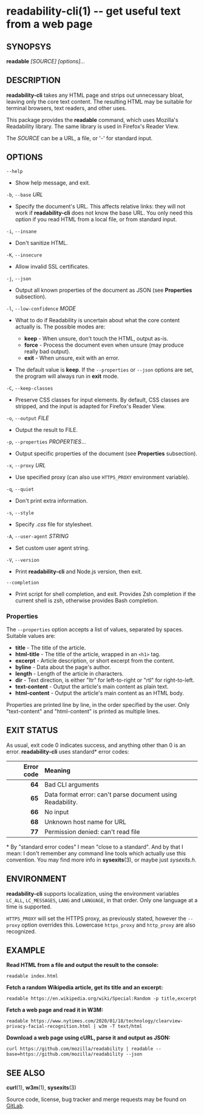 # readability-cli(1) -- get useful text from a web page

## SYNOPSYS

**readable** *[SOURCE]* *[options]...*

## DESCRIPTION

**readability-cli** takes any HTML page and strips out unnecessary bloat, leaving only the core text content. The resulting HTML may be suitable for terminal browsers, text readers, and other uses.

This package provides the **readable** command, which uses Mozilla's Readability library. The same library is used in Firefox's Reader View.

The *SOURCE* can be a URL, a file, or '-' for standard input.

## OPTIONS

`--help`

* Show help message, and exit.

`-b`, `--base` *URL*

* Specify the document's URL. This affects relative links: they will not work if **readability-cli** does not know the base URL. You only need this option if you read HTML from a local file, or from standard input.

`-i`, `--insane`

* Don't sanitize HTML.

`-K`, `--insecure`

* Allow invalid SSL certificates.

`-j`, `--json`

* Output all known properties of the document as JSON (see **Properties** subsection).

`-l`, `--low-confidence` *MODE*

* What to do if Readability is uncertain about what the core content actually is. The possible modes are:

  * **keep** - When unsure, don't touch the HTML, output as-is.
  * **force** - Process the document even when unsure (may produce really bad output).
  * **exit** - When unsure, exit with an error.

* The default value is **keep**. If the `--properties` or `--json` options are set, the program will always run in **exit** mode.

`-C`, `--keep-classes`

* Preserve CSS classes for input elements. By default, CSS classes are stripped, and the input is adapted for Firefox's Reader View.

`-o`, `--output` *FILE*

* Output the result to FILE.

`-p`, `--properties` *PROPERTIES*...

* Output specific properties of the document (see **Properties** subsection).

`-x`, `--proxy` *URL*

* Use specified proxy (can also use `HTTPS_PROXY` environment variable).

`-q`, `--quiet`

* Don't print extra information.

`-s`, `--style`

* Specify *.css* file for stylesheet.

`-A`, `--user-agent` *STRING*

* Set custom user agent string.

`-V`, `--version`

* Print **readability-cli** and Node.js version, then exit.

`--completion`

* Print script for shell completion, and exit. Provides Zsh completion if the current shell is zsh, otherwise provides Bash completion.

### Properties

The `--properties` option accepts a list of values, separated by spaces. Suitable values are:

* **title** - The title of the article.
* **html-title** - The title of the article, wrapped in an `<h1>` tag.
* **excerpt** - Article description, or short excerpt from the content.
* **byline** - Data about the page's author.
* **length** - Length of the article in characters.
* **dir** - Text direction, is either "ltr" for left-to-right or "rtl" for right-to-left.
* **text-content** - Output the article's main content as plain text.
* **html-content** - Output the article's main content as an HTML body.

Properties are printed line by line, in the order specified by the user. Only "text-content" and "html-content" is printed as multiple lines.

## EXIT STATUS

As usual, exit code 0 indicates success, and anything other than 0 is an error. **readability-cli** uses standard\* error codes:

| Error code | Meaning |
|     --:    |   :--   |
|   **64**   | Bad CLI arguments |
|   **65**   | Data format error: can't parse document using Readability. |
|   **66**   | No input |
|   **68**   | Unknown host name for URL |
|   **77**   | Permission denied: can't read file |

\* By "standard error codes" I mean "close to a standard". And by that I mean: I don't remember any command line tools which actually use this convention. You may find more info in **sysexits**(3), or maybe just *sysexits.h*.

## ENVIRONMENT

**readability-cli** supports localization, using the environment variables `LC_ALL`, `LC_MESSAGES`, `LANG` and `LANGUAGE`, in that order. Only one language at a time is supported.

`HTTPS_PROXY` will set the HTTPS proxy, as previously stated, however the `--proxy` option overrides this. Lowercase `https_proxy` and `http_proxy` are also recognized.

## EXAMPLE

**Read HTML from a file and output the result to the console:**

```
readable index.html
```

**Fetch a random Wikipedia article, get its title and an excerpt:**

```
readable https://en.wikipedia.org/wiki/Special:Random -p title,excerpt
```

**Fetch a web page and read it in W3M:**

```
readable https://www.nytimes.com/2020/01/18/technology/clearview-privacy-facial-recognition.html | w3m -T text/html
```

**Download a web page using cURL, parse it and output as JSON:**

```
curl https://github.com/mozilla/readability | readable --base=https://github.com/mozilla/readability --json
```

## SEE ALSO

**curl**(1), **w3m**(1), **sysexits**(3)

Source code, license, bug tracker and merge requests may be found on [GitLab](https://gitlab.com/gardenappl/readability-cli).
